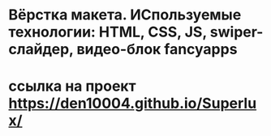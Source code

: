 # Вёрстка макета. ИСпользуемые технологии: HTML, CSS, JS, swiper-слайдер, видео-блок fancyapps
# ссылка на проект  https://den10004.github.io/Superlux/
